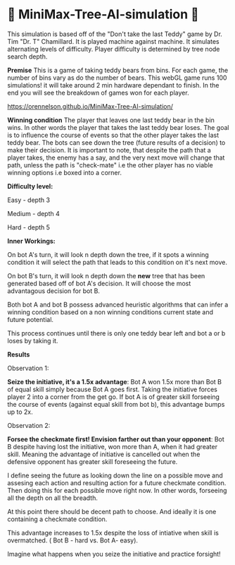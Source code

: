 # :evergreen_tree: MiniMax-Tree-AI-simulation :robot:
This simulation is based off of the "Don't take the last Teddy" game by Dr. Tim "Dr. T" Chamillard.  It is played machine against machine.  It simulates alternating levels of difficulty.  Player difficulty is determined by tree node search depth.

**Premise**
This is a game of taking teddy bears from bins.  For each game, the number of bins vary as do the number of bears.  This webGL game runs 100 simulations! it will take around 2 min hardware dependant to finish.  In the end you will see the breakdown of games won for each player.

https://orennelson.github.io/MiniMax-Tree-AI-simulation/

**Winning condition**
The player that leaves one last teddy bear in the bin wins.  In other words the player that takes the last teddy bear loses.  The goal is to influence the course of events so that the other player takes the last teddy bear.  The bots can see down the tree (future results of a decision) to make their decision.  It is important to note, that despite the path that a player takes, the enemy has a say, and the very next move will change that path, unless the path is "check-mate" i.e the other player has no viable winning options i.e boxed into a corner.  

**Difficulty level:**
 
 Easy - depth 3 
 
 Medium - depth 4 
 
 Hard - depth 5

**Inner Workings:**

On bot A's turn, it will look n depth down the tree, if it spots a winning condition it will select the path that leads to this condition on it's next move. 

On bot B's turn, it will look n depth down the **new** tree that has been generated based off of bot A's decision.  It will choose the most advantagous decision for bot B.

Both bot A and bot B possess advanced heuristic algorithms that can infer a winning condition based on a non winning conditions current state and future potential.

This process continues until there is only one teddy bear left and bot a or b loses by taking it.


**Results**

Observation 1: 

**Seize the initiative, it's a 1.5x advantage**: Bot A won 1.5x more than Bot B of equal skill simply because Bot A goes first.  Taking the initiative forces player 2 into a corner from the get go.  If bot A is of greater skill forseeing the course of events (against equal skill from bot b), this advantage bumps up to 2x.

Observation 2:

**Forsee the checkmate first! Envision farther out than your opponent**: Bot B despite having lost the initiative, won more than A, when it had greater skill.  Meaning the advantage of initiative is cancelled out when the defensive opponent has greater skill foreseeing the future.

I define seeing the future as looking down the line on a possible move and assesing each action and resulting action for a future checkmate condition. Then doing this for each possible move right now.  In other words, forseeing all the depth on all the breadth.  

At this point there should be decent path to choose. And ideally it is one containing a checkmate condition. 

This advantage increases to 1.5x despite the loss of intiative when skill is overmatched. ( Bot B - hard vs. Bot A- easy).  

Imagine what happens when you seize the initiative and practice forsight!


